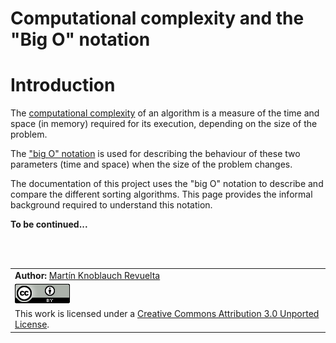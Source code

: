 # Computational complexity and the "Big O" notation

# Introduction

The [computational complexity](http://en.wikipedia.org/wiki/Computational_complexity_theory) of an algorithm is a measure of the time and space (in memory) required for its execution, depending on the size of the problem.

The ["big O" notation](http://en.wikipedia.org/wiki/Big_O_notation) is used for describing the behaviour of these two parameters (time and space) when the size of the problem changes.

The documentation of this project uses the "big O" notation to describe and compare the different sorting algorithms. This page provides the informal background required to understand this notation.

**To be continued...**

<br><br>
<table cellpadding='0' cellspacing='0' border='0'>
<tr><td><b>Author:</b> <a href='http://www.mkrevuelta.com'>Martín Knoblauch Revuelta</a></td></tr>
<tr><td><a href='../LICENSE'><img src='../img/cc_by_88x31.png' alt='Creative Commons License' /></a></td></tr>
<tr><td>This work is licensed under a <a href='../LICENSE'>Creative Commons Attribution 3.0 Unported License</a>.</td></tr>
</table>
